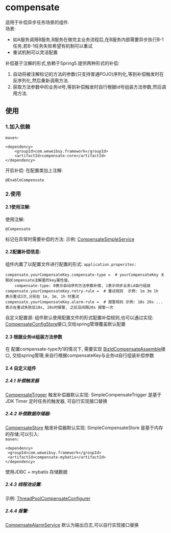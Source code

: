 # compensate
  适用于补偿异步任务场景的组件.  
   场景: 
   - 如A服务调用B服务,B服务在做完主业务流程后,在B服务内部需要异步执行B-1任务,若B-1任务失败希望有机制可以重试  
   - 重试机制可以灵活配置 

  补偿基于注解的形式,依赖于Spring5.提供两种形式的补偿:   
   1. 自动将被注解标记的方法的参数(只支持普通POJO)序列化,等到补偿触发时在反序列化,然后重新调用方法.   
   2. 获取方法参数中的业务id号,等到补偿触发时自行根据id号组装方法参数,然后调用方法.  
  
  
## 使用 

### 1.加入依赖
`maven:`
```
<dependency>
    <groupId>com.weweibuy.framework</groupId>
    <artifactId>compensate-core</artifactId>
</dependency>
```
  开启补偿: 在配置类加上注解: 
  ```
  @EnableCompensate
  ```
### 2.使用
####  2.1使用注解: 
  使用注解:
```
@Compensate
```
  标记在异常时需要补偿的方法:
  示例:   [CompensateSimpleService](../samples/src/main/java/com/weweibuy/framework/samples/compensate/service/CompensateSimpleService.java) 

####  2.2配置补偿信息:
  组件内置了以配置文件进行配置的形式: 
`application.properites:`
```
compensate.yourCompensateKey.compensate-type =  # yourCompensateKey 关联@Compensate注解里的key属性值, 
    compensate-type: 0表示自动序列方法参数补偿, 1表示同步业务id自行组装
compensate.yourCompensateKey.retry-rule =  # 重试规则  示例: 1m 3m 1h  表示重试3次,分别在 1m, 3m, 1h 时重试
compensate.yourCompensateKey.alarm-rule =  # 报警规则 示例: 10s 20s ...  表示在重试失败后10s, 20s时报警, 之后没间隔20s 报警一次
```
  自定义配置源:
    组件默认使用配置文件的形式配置补偿规则,也可以通过实现:  [CompensateConfigStore](interface/src/main/java/com/weweibuy/framework/compensate/interfaces/CompensateConfigStore.java)接口,交给spring管理覆盖默认配置
  
####  2.3 根据业务id组装方法参数
  在 配置compensate-type为1的情况下, 需要实现 [BizIdCompensateAssemble](interface/src/main/java/com/weweibuy/framework/compensate/interfaces/BizIdCompensateAssemble.java)接口,
  交给spring管理,来自行根据compensateKey与业务id自行组装补偿参数
  
####  2.4 自定义组件
##### 2.4.1 补偿触发器
   [CompensateTrigger](interface/src/main/java/com/weweibuy/framework/compensate/interfaces/CompensateTrigger.java)
   触发补偿器默认实现: SimpleCompensateTrigger 是基于JDK Timer 定时任务的触发器, 可自行实现接口替换
 
##### 2.4.2 补偿数据存储器:                                  
   [CompensateStore](interface/src/main/java/com/weweibuy/framework/compensate/interfaces/CompensateStore.java)
   触发补偿器默认实现:  SimpleCompensateStore 是基于内存的存储;可以引入:  
`maven:`
```
<dependency>
 <groupId>com.weweibuy.framework</groupId>
 <artifactId>compensate-mybatis</artifactId>
</dependency>
```      
  使用JDBC + mybatis 存储数据

##### 2.4.3 线程池设置: 
  示例: [ThreadPoolCompensateConfigurer](../samples/src/main/java/com/weweibuy/framework/samples/compensate/service/ThreadPoolCompensateConfigurer.java)

##### 2.4.4 报警: 
   [CompensateAlarmService](interface/src/main/java/com/weweibuy/framework/compensate/interfaces/CompensateAlarmService.java)
   默认为输出日志,可以自行实现接口替换